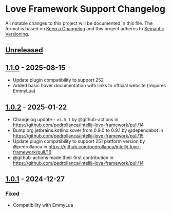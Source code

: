 <!-- Keep a Changelog guide -> https://keepachangelog.com -->

# Love Framework Support Changelog

All notable changes to this project will be documented in this file.
The format is based on [Keep a Changelog](http://keepachangelog.com/)
and this project adheres to [Semantic Versioning](http://semver.org/).

## [Unreleased]

## [1.1.0] - 2025-08-15

- Update plugin compatibility to support 252
- Added basic hover documentation with links to official website (requires EmmyLua)

## [1.0.2] - 2025-01-22

- Changelog update - `v1.0.1` by @github-actions in https://github.com/pedrollanca/intellij-love-framework/pull/14
- Bump org.jetbrains.kotlinx.kover from 0.9.0 to 0.9.1 by @dependabot in https://github.com/pedrollanca/intellij-love-framework/pull/15
- Update plugin compatibility to support 251 platform version by @pedrollanca in https://github.com/pedrollanca/intellij-love-framework/pull/16
- @github-actions made their first contribution in https://github.com/pedrollanca/intellij-love-framework/pull/14

## [1.0.1] - 2024-12-27

### Fixed

- Compatibility with EmmyLua

[Unreleased]: https://github.com/pedrollanca/intellij-love-framework/compare/v1.1.0...HEAD
[1.1.0]: https://github.com/pedrollanca/intellij-love-framework/compare/v1.0.2...v1.1.0
[1.0.2]: https://github.com/pedrollanca/intellij-love-framework/compare/v1.0.1...v1.0.2
[1.0.1]: https://github.com/pedrollanca/intellij-love-framework/commits/v1.0.1
